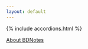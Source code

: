 ```yaml
---
layout: default
---
```

<link rel="stylesheet" src="/sass/accordion.scss">

{% include accordions.html %}

[About BDNotes](about)
